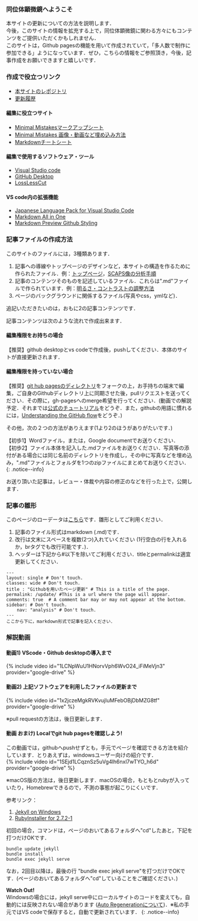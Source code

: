 ### 同位体顕微鏡へようこそ
本サイトの更新についての方法を説明します．   
今後，このサイトの情報を拡充する上で，同位体顕微鏡に関わる方々にもコンテンツをご提供いただくかもしれません．   
このサイトは，Github pagesの機能を用いて作成されていて，「多人数で制作に参加できる」ようになっています．ぜひ，こちらの情報をご参照頂き，今後，記事作成をお願いできますと嬉しいです．

### 作成で役立つリンク
- [本サイトのレポジトリ](https://github.com/IsotopeMicroscope/isotopemicroscope.github.io/tree/gh-pages)
- [更新履歴](https://github.com/IsotopeMicroscope/isotopemicroscope.github.io/commits/gh-pages)
#### 編集に役立つサイト   
- [Minimal Mistakesマークアップシート](https://mmistakes.github.io/minimal-mistakes/markup/markup-html-tags-and-formatting/)   
- [Minimal Mistakes 画像・動画など埋め込み方法](https://mmistakes.github.io/minimal-mistakes/docs/helpers/)
- [Markdownチートシート](https://qiita.com/Qiita/items/c686397e4a0f4f11683d)    
#### 編集で使用するソフトウェア・ツール   
- [Visual Studio code](https://code.visualstudio.com/)   
- [GitHub Desktop](https://desktop.github.com/)
- [LossLessCut](https://github.com/mifi/lossless-cut)
#### VS code内の拡張機能   
- [Japanese Language Pack for Visual Studio Code](https://marketplace.visualstudio.com/items?itemName=MS-CEINTL.vscode-language-pack-ja)
- [Markdown All in One](https://marketplace.visualstudio.com/items?itemName=yzhang.markdown-all-in-one)
- [Markdown Preview Github Styling](https://marketplace.visualstudio.com/items?itemName=bierner.markdown-preview-github-styles)

### 記事ファイルの作成方法
このサイトのファイルには，3種類あります．   
1. 記事への導線やトップページのデザインなど，本サイトの構造を作るために作られたファイル．例：[トップページ](/)，[SCAPS像の分析手順](/analysis/)
2. 記事のコンテンツそのものを記述しているファイル．これらは".md"ファイルで作られています．例：[明るさ・コントラストの調整方法](/analysis/b_c_lut/)
3. ページのバックグラウンドに関係するファイル(写真やcss，ymlなど)．   

追記いただきたいのは，おもに2の記事コンテンツです．   

記事コンテンツは次のような流れで作成出来ます．   
#### 編集権限をお持ちの場合   
【推奨】github desktopとvs codeで作成後，pushしてください．本体のサイトが直接更新されます．   

#### 編集権限を持っていない場合   
【推奨】[git hub pagesのディレクトリ](https://github.com/IsotopeMicroscope/isotopemicroscope.github.io/tree/gh-pages)をフォークの上，お手持ちの端末で編集，ご自身のGithubディレクトリ上に同期させた後，pullリクエストを送ってください．その際に，gh-pagesへのmerge希望を行ってください．(動画での解説予定．それまでは[公式のチュートリアル](https://guides.github.com/activities/hello-world/)をどうぞ．また，githubの用語に慣れるには，[Understanding the GitHub flow](https://guides.github.com/introduction/flow/)をどうぞ．)   

その他，次の２つの方法がありえます(1より2のほうがありがたいです．)

【初歩1】Wordファイル，または，Google documentでお送りください．   
【初歩2】ファイル本体を記入した.mdファイルをお送りください．写真等の添付がある場合には同じ名前のディレクトリを作成し，その中に写真などを埋め込み，".md"ファイルとフォルダを1つのzipファイルにまとめてお送りください．
{: .notice--info} 

お送り頂いた記事は，レビュー・体裁や内容の修正のなどを行った上で，公開します．

### 記事の雛形   
このページのローデータは[こちら](https://github.com/IsotopeMicroscope/isotopemicroscope.github.io/blob/gh-pages/_pages/update_github.md)です．雛形としてご利用ください．

1. 記事のファイル形式はmarkdown (.md)です． 
2. 改行は文末にスペースを複数(2つ)入れていください (1行空白の行を入れるか，brタグでも改行可能です．)．  
3. ヘッダーは下記から#以下を除いてご利用ください．titleとpermalinkは適宜更新してください．


```
---
layout: single # Don't touch.
classes: wide # Don't touch.
title : "Githubを用いたページ更新" # This is a title of the page.
permalink: /update/ #This is a url where the page will appear.
comments: true  # A comment bar may or may not appear at the bottom.
sidebar: # Don't touch.
    nav: "analysis" # Don't touch.
---
ここから下に，markdown形式で記事を記入ください．
```

### 解説動画  
#### 動画1) VScode・Github desktopの導入まで   
{% include video id="1LCNpWuU1HNorvVph6WvO24_iFiMeVjn3" provider="google-drive" %}
#### 動画2) 上記ソフトウェアを利用したファイルの更新まで   
{% include video id="1x2jczeMgkRVKvujIuMFebOBjDbMZG8tf" provider="google-drive" %}

※pull requestの方法は，後日更新します．   

#### 動画 おまけ) Localでgit hub pagesを確認しよう!
この動画では，githubへpushせずとも，手元でページを確認できる方法を紹介しています．とりあえずは，windowsユーザー向けの紹介です．  
{% include video id="1SEjd1LCqznSz5uVg4lh6nxl7wTYO_h6d" provider="google-drive" %}

※macOS版の方法は，後日更新します．macOSの場合，もともとrubyが入っていたり，Homebrewできるので，不測の事態が起こりにくいです．   

参考リンク：   
1. [Jekyll on Windows](https://jekyllrb.com/docs/installation/windows/)   
2. [RubyInstaller for 2.7.2-1](https://rubyinstaller.org/2020/10/06/rubyinstaller-2.7.2-1-2.6.6-2-and-2.5.8-2-released.html)   

初回の場合，コマンドは，ページのおいてあるフォルダへ"cd"したあと，下記を打つだけOKです．
```
bundle update jekyll
bundle install
bundle exec jekyll serve
```

なお，2回目以降は，最後の行 "bundle exec jekyll serve"を打つだけでOKです．(ページのおいてあるフォルダへ"cd"していることをご確認ください．)   

**Watch Out!**   
Windowsの場合には，jekyll serve中にローカルサイトのコードを変えても，自動的には反映されない場合があります ([Auto Regenerationについて](https://jekyllrb.com/docs/installation/windows/#auto-regeneration))．※私の手元ではVS codeで保存すると，自動で更新されています．
{: .notice--info}  